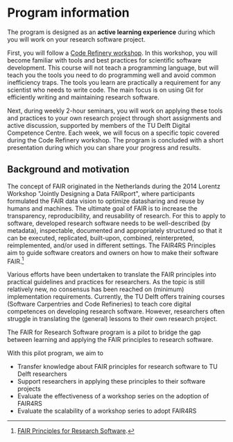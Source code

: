 # Program information

The program is designed as an **active learning experience** during which you will work on your research software project. 

First, you will follow a [Code Refinery workshop](https://coderefinery.org/lessons/core/). In this workshop, you will become familiar with tools and best practices for scientific software development. This course will not teach a programming language, but will teach you the tools you need to do programming well and avoid common inefficiency traps. The tools you learn are practically a requirement for any scientist who needs to write code. The main focus is on using Git for efficiently writing and maintaining research software.

Next, during weekly 2-hour seminars, you will work on applying these tools and practices to your own research project through short assignments and active discussion, supported by members of the TU Delft Digital Competence Centre. Each week, we will focus on a specific topic covered during the Code Refinery workshop. The program is concluded with a short presentation during which you can share your progress and results.

## Background and motivation

The concept of FAIR originated in the Netherlands during the 2014 Lorentz Workshop "Jointly Designing a Data FAIRport", where participants formulated the FAIR data vision to optimize datasharing and reuse by humans and machines. The ultimate goal of FAIR is to increase the transparency, reproducibility, and reusability of research. For this to apply to software, developed research software needs to be well-described (by metadata), inspectable, documented and appropriately structured so that it can be executed, replicated, built-upon, combined, reinterpreted, reimplemented, and/or used in different settings. The FAIR4RS Principles aim to guide software creators and owners on how to make their software FAIR.[^1]

Various efforts have been undertaken to translate the FAIR principles into practical guidelines and practices for researchers. As the topic is still relatively new, no consensus has been reached on (minimum) implementation requirements. Currently, the TU Delft offers training courses (Software Carpentries and Code Refineries) to teach core digital competences on developing research software. However, researchers often struggle in translating the (general) lessons to their own research project. 

The FAIR for Research Software program is a pilot to bridge the gap between learning and applying the FAIR principles to research software.

With this pilot program, we aim to
- Transfer knowledge about FAIR principles for research software to TU Delft researchers
- Support researchers in applying these principles to their software projects
- Evaluate the effectiveness of a workshop series on the adoption of FAIR4RS 
- Evaluate the scalability of a workshop series to adopt FAIR4RS


[^1]: [FAIR Principles for Research Software](https://doi.org/10.15497/RDA00068).